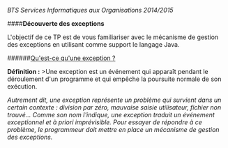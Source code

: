 *BTS Services Informatiques aux Organisations 2014/2015*

####<b>Découverte des exceptions</b>

L'objectif de ce TP est de vous familiariser avec le mécanisme de gestion des exceptions en utilisant comme support le langage Java.

######<u>Qu'est-ce qu'une exception ?</u>

**Définition :** >Une exception est un événement qui apparaît pendant le déroulement d'un programme et qui empêche la poursuite normale de son exécution.

*Autrement dit, une exception représente un problème qui survient dans un certain contexte : division par zéro, mauvaise saisie utilisateur, fichier non trouvé... Comme son nom l'indique, une exception traduit un événement exceptionnel et à priori imprévisible. Pour essayer de répondre à ce problème, le programmeur doit mettre en place un mécanisme de gestion des exceptions.*
